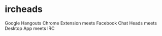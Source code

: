 ircheads
========

Google Hangouts Chrome Extension meets Facebook Chat Heads meets Desktop App meets IRC
